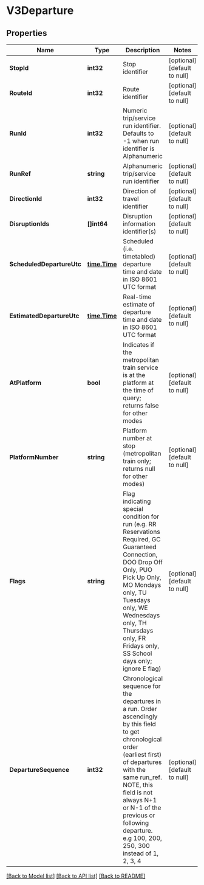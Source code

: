 # V3Departure

## Properties
Name | Type | Description | Notes
------------ | ------------- | ------------- | -------------
**StopId** | **int32** | Stop identifier | [optional] [default to null]
**RouteId** | **int32** | Route identifier | [optional] [default to null]
**RunId** | **int32** | Numeric trip/service run identifier. Defaults to -1 when run identifier is Alphanumeric | [optional] [default to null]
**RunRef** | **string** | Alphanumeric trip/service run identifier | [optional] [default to null]
**DirectionId** | **int32** | Direction of travel identifier | [optional] [default to null]
**DisruptionIds** | **[]int64** | Disruption information identifier(s) | [optional] [default to null]
**ScheduledDepartureUtc** | [**time.Time**](time.Time.md) | Scheduled (i.e. timetabled) departure time and date in ISO 8601 UTC format | [optional] [default to null]
**EstimatedDepartureUtc** | [**time.Time**](time.Time.md) | Real-time estimate of departure time and date in ISO 8601 UTC format | [optional] [default to null]
**AtPlatform** | **bool** | Indicates if the metropolitan train service is at the platform at the time of query; returns false for other modes | [optional] [default to null]
**PlatformNumber** | **string** | Platform number at stop (metropolitan train only; returns null for other modes) | [optional] [default to null]
**Flags** | **string** | Flag indicating special condition for run (e.g. RR Reservations Required, GC Guaranteed Connection, DOO Drop Off Only, PUO Pick Up Only, MO Mondays only, TU Tuesdays only, WE Wednesdays only, TH Thursdays only, FR Fridays only, SS School days only; ignore E flag) | [optional] [default to null]
**DepartureSequence** | **int32** | Chronological sequence for the departures in a run. Order ascendingly by this field to get chronological order (earliest first) of departures with the same run_ref. NOTE, this field is not always N+1 or N-1 of the previous or following departure. e.g 100, 200, 250, 300 instead of 1, 2, 3, 4 | [optional] [default to null]

[[Back to Model list]](../README.md#documentation-for-models) [[Back to API list]](../README.md#documentation-for-api-endpoints) [[Back to README]](../README.md)

